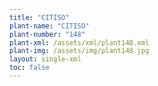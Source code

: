 ```yaml
---
title: "CITISO"
plant-name: "CITISO"
plant-number: "148"
plant-xml: /assets/xml/plant148.xml
plant-img: /assets/img/plant148.jpg
layout: single-xml
toc: false
---
```

